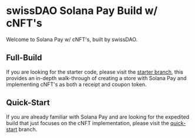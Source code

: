 # swissDAO Solana Pay Build w/ cNFT's

Welcome to Solana Pay w/ cNFT's, built by swissDAO.


## Full-Build
If you are looking for the starter code, please visit the [starter branch](https://github.com/swissDAO/solana-pay-cnfts/tree/starter), this provides an in-depth walk-through of creating a store with Solana Pay and implementing cNFT's as both a receipt and coupon token.


## Quick-Start
If you are already familiar with Solana Pay and are looking for the expedited build that just focuses on the cNFT implementation, please visit the [quick-start](https://github.com/swissDAO/solana-pay-cnfts/tree/quick_start) branch.